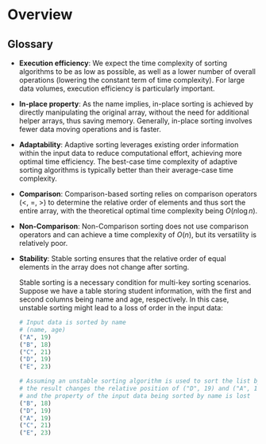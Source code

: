 # Overview

## Glossary

- **Execution efficiency**: We expect the time complexity of sorting algorithms to be as low as possible, as well as a lower number of overall operations (lowering the constant term of time complexity). For large data volumes, execution efficiency is particularly important.
- **In-place property**: As the name implies, in-place sorting is achieved by directly manipulating the original array, without the need for additional helper arrays, thus saving memory. Generally, in-place sorting involves fewer data moving operations and is faster.
- **Adaptability**: Adaptive sorting leverages existing order information within the input data to reduce computational effort, achieving more optimal time efficiency. The best-case time complexity of adaptive sorting algorithms is typically better than their average-case time complexity.
- **Comparison**: Comparison-based sorting relies on comparison operators (<, =, >) to determine the relative order of elements and thus sort the entire array, with the theoretical optimal time complexity being $O(n \log n)$.
- **Non-Comparison**: Non-Comparison sorting does not use comparison operators and can achieve a time complexity of $O(n)$, but its versatility is relatively poor.
- **Stability**: Stable sorting ensures that the relative order of equal elements in the array does not change after sorting.

    Stable sorting is a necessary condition for multi-key sorting scenarios. Suppose we have a table storing student information, with the first and second columns being name and age, respectively. In this case, unstable sorting might lead to a loss of order in the input data:

    ```python
    # Input data is sorted by name
    # (name, age)
    ("A", 19)
    ("B", 18)
    ("C", 21)
    ("D", 19)
    ("E", 23)

    # Assuming an unstable sorting algorithm is used to sort the list by age,
    # the result changes the relative position of ("D", 19) and ("A", 19),
    # and the property of the input data being sorted by name is lost
    ("B", 18)
    ("D", 19)
    ("A", 19)
    ("C", 21)
    ("E", 23)
    ```
